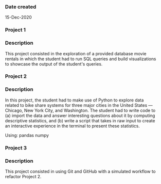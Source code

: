 ### Date created
15-Dec-2020

### Project 1

### Description
This project consisted in the exploration of a provided database movie rentals in which the student had to run SQL queries and build visualizations to showcase the output of the student's queries.


### Project 2

### Description
In this project, the student had to make use of Python to explore data related to bike share systems for three major cities in the United States — Chicago, New York City, and Washington. The student had to write code to (a) import the data and answer interesting questions about it by computing descriptive statistics, and (b) write a script that takes in raw input to create an interactive experience in the terminal to present these statistics.

Using: 
pandas
numpy

### Project 3

### Description
This project consisted in using Git and GitHub with a simulated workflow to refactor Project 2.

